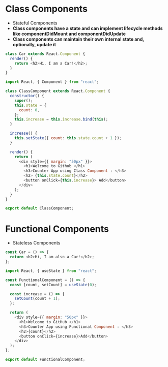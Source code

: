[
]()

# Class Components

- Stateful Components
- **Class components have a state and can implement lifecycle methods like componentDidMount and componentDidUpdate**
- **Class components can maintain their own internal state and, optionally, update it**

```js
class Car extends React.Component {
  render() {
    return <h2>Hi, I am a Car!</h2>;
  }
}
```

```js
import React, { Component } from "react";

class ClassComponent extends React.Component {
  constructor() {
    super();
    this.state = {
      count: 0,
    };
    this.increase = this.increase.bind(this);
  }

  increase() {
    this.setState({ count: this.state.count + 1 });
  }

  render() {
    return (
      <div style={{ margin: "50px" }}>
        <h1>Welcome to Github </h1>
        <h3>Counter App using Class Component : </h3>
        <h2> {this.state.count}</h2>
        <button onClick={this.increase}> Add</button>
      </div>
    );
  }
}

export default ClassComponent;
```

# Functional Components

- Stateless Components

```js
const Car = () => {
  return <h2>Hi, I am also a Car!</h2>;
};
```

```js
import React, { useState } from "react";

const FunctionalComponent = () => {
  const [count, setCount] = useState(0);

  const increase = () => {
    setCount(count + 1);
  };

  return (
    <div style={{ margin: "50px" }}>
      <h1>Welcome to GitHub </h1>
      <h3>Counter App using Functional Component : </h3>
      <h2>{count}</h2>
      <button onClick={increase}>Add</button>
    </div>
  );
};

export default FunctionalComponent;
```
